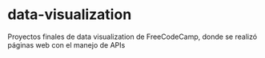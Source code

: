 # data-visualization


Proyectos finales de data visualization de FreeCodeCamp, donde se realizó páginas web con el manejo de APIs
